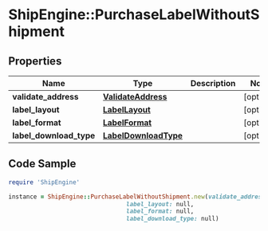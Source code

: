 # ShipEngine::PurchaseLabelWithoutShipment

## Properties

Name | Type | Description | Notes
------------ | ------------- | ------------- | -------------
**validate_address** | [**ValidateAddress**](ValidateAddress.md) |  | [optional] 
**label_layout** | [**LabelLayout**](LabelLayout.md) |  | [optional] 
**label_format** | [**LabelFormat**](LabelFormat.md) |  | [optional] 
**label_download_type** | [**LabelDownloadType**](LabelDownloadType.md) |  | [optional] 

## Code Sample

```ruby
require 'ShipEngine'

instance = ShipEngine::PurchaseLabelWithoutShipment.new(validate_address: null,
                                 label_layout: null,
                                 label_format: null,
                                 label_download_type: null)
```


